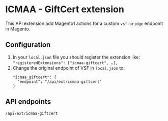 # ICMAA - GiftCert extension

This API extension add Magento1 actions for a custom `vsf-bridge` endpoint in Magento.

## Configuration

1. In your `local.json` file you should register the extension like:
   `"registeredExtensions": ["icmaa-giftcert", …],`
2. Change the original endpoint of VSF in `local.json` to:
   ```
   "icmaa_giftcert": {
     "endpoint": "/api/ext/icmaa-giftcert"
   }
   ```

## API endpoints
```
/api/ext/icmaa-giftcert
```
